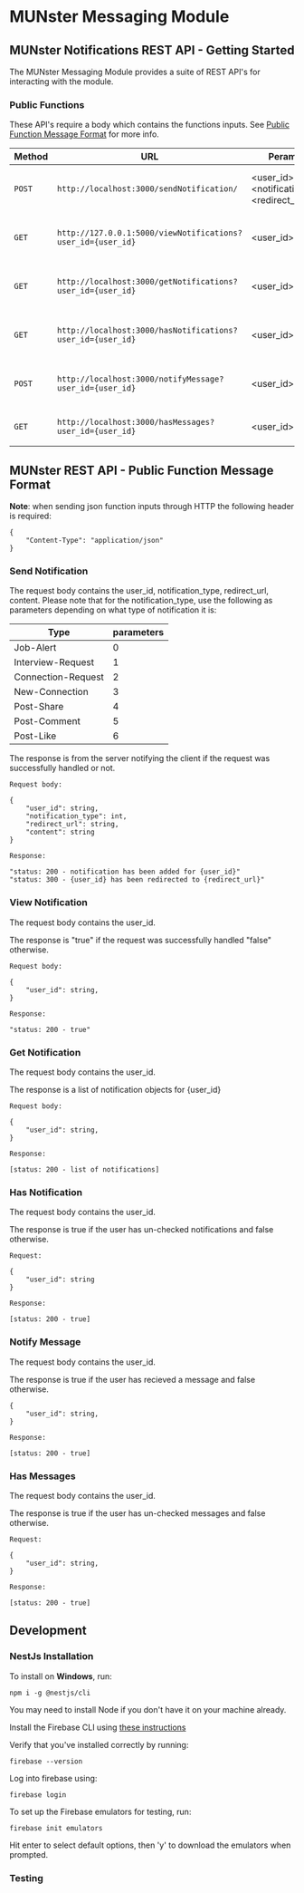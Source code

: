 # MUNster Messaging Module 

## MUNster Notifications REST API - Getting Started

The MUNster Messaging Module provides a suite of REST API's for interacting with the module.

### Public Functions

These API's require a body which contains the functions inputs. See [Public Function Message Format](#munster-rest-api---public-function-message-format) for more info.

| Method   | URL                                                                                        | Perameters                                            | Response                                  | Description                                   |
| -------- | ------------------------------------------------------------------------------------------ | --------------------------------         | ---------------------------------------   | --------------------------------              |
| `POST`   | `http://localhost:3000/sendNotification/`                                                  | <user_id>,<notification_type>,<redirect_url>,<content>                       | [Send Notification](#send-notifications)  | Creates a notification entry for a user       |
| `GET`    | `http://127.0.0.1:5000/viewNotifications?user_id={user_id}`                                | <user_id>                        | [View Notification]](#view-notifications) | Checks if the user has viewed the notification|
| `GET`    | `http://localhost:3000/getNotifications?user_id={user_id}`                                 | <user_id>                        | [Get Notification]](#get-notifications)   | Retrieves the notifications of the user       |
| `GET`    | `http://localhost:3000/hasNotifications?user_id={user_id}`                                 | <user_id>                        | [Has Notification]](#has-notifications)   | Checks if the user has notifications          |
| `POST`   | `http://localhost:3000/notifyMessage?user_id={user_id}`                                    | <user_id>                        | [Notify Message](#notify-message)         | Creates a message notification for a user     |
| `GET`    | `http://localhost:3000/hasMessages?user_id={user_id}`                                      | <user_id>                        | [Has Messages](#has-messages)             | Checks if the user has messages               |

## MUNster REST API - Public Function Message Format

**Note**: when sending json function inputs through HTTP the following header is required:
```
{
    "Content-Type": "application/json"
}
```

### Send Notification

The request body contains the user_id, notification_type, redirect_url, content. Please note that for the notification_type, use the following as parameters depending on what type of notification it is:

|Type                |parameters  |
| ------------------ | ---------- |
| Job-Alert          |    0       |
| Interview-Request  |    1       |
| Connection-Request |    2       |
| New-Connection     |    3       |
| Post-Share         |    4       |
| Post-Comment       |    5       |
| Post-Like          |    6       |

The response is from the server notifying the client if the request was successfully handled or not.

```
Request body:

{
    "user_id": string,
    "notification_type": int,
    "redirect_url": string,
    "content": string
}

Response:

"status: 200 - notification has been added for {user_id}"
"status: 300 - {user_id} has been redirected to {redirect_url}"
```

### View Notification

The request body contains the user_id.

The response is "true" if the request was successfully handled "false" otherwise.

```
Request body:

{
    "user_id": string,
}

Response:

"status: 200 - true"
```
### Get Notification
The request body contains the user_id.

The response is a list of notification objects for {user_id}

```
Request body:

{
    "user_id": string,
}

Response:

[status: 200 - list of notifications]
```
### Has Notification

The request body contains the user_id.

The response is true if the user has un-checked notifications and false otherwise.

```
Request:

{
    "user_id": string
}

Response:

[status: 200 - true]
```
### Notify Message
The request body contains the user_id.

The response is true if the user has recieved a message and false otherwise.
```
{
    "user_id": string,
}

Response:

[status: 200 - true]
```
### Has Messages

The request body contains the user_id.

The response is true if the user has un-checked messages and false otherwise.

```
Request:

{
    "user_id": string,
}

Response:

[status: 200 - true]
```

## Development

### NestJs Installation

To install on **Windows**, run:

`npm i -g @nestjs/cli`

You may need to install Node if you don't have it on your machine already.

Install the Firebase CLI using [these instructions](https://firebase.google.com/docs/cli)

Verify that you've installed correctly by running:

`firebase --version`

Log into firebase using:

`firebase login`

To set up the Firebase emulators for testing, run:

`firebase init emulators`

Hit enter to select default options, then 'y' to download the emulators when prompted.

### Testing

